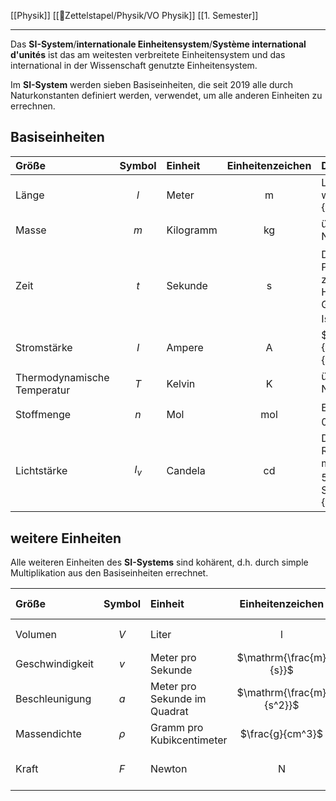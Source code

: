 [[Physik]] [[📂Zettelstapel/Physik/VO Physik]] [[1. Semester]]

---

Das **SI-System**/**internationale Einheitensystem**/**Système international d'unités** ist das am weitesten verbreitete Einheitensystem und das international in der Wissenschaft genutzte Einheitensystem.

Im **SI-System** werden sieben Basiseinheiten, die seit 2019 alle durch Naturkonstanten definiert werden, verwendet, um alle anderen Einheiten zu errechnen.

## Basiseinheiten

| Größe                       | Symbol | Einheit   | Einheitenzeichen | Definition der Einheit                                                                                                                                                                                                                        |
|:--------------------------- |:------:|:--------- |:----------------:|:--------------------------------------------------------------------------------------------------------------------------------------------------------------------------------------------------------------------------------------------- |
| Länge                       |  $l$   | Meter     |        m         | Länge der Strecke, die Licht im Vakuum während der Dauer von $\frac{1}{299792458}$ Sekunden zurücklegt                                                                                                                                        |
| Masse                       |  $m$   | Kilogramm |        kg        | über den Wert der Planck'schen Naturkonstante $h$                                                                                                                                                                                             |
| Zeit                        |  $t$   | Sekunde   |        s         | Das $9.192631770\cdot10^{9}$ fache der Periedendauer der dem Übergang zwischen den beiden Hyperfeinstrukturniveaus des Grundzustandes von Atomen des Cäsium-Isotops $^{133}Cs$ entsprechenden Strahlung                                       |
| Stromstärke                 |  $I$   | Ampere    |        A         | $1 A=\frac{1}{1/1,602176654*10\cdot10^{-19}\frac{e}{\mathrm{s}}}$                                                                                                                                                                             |
| Thermodynamische Temperatur |  $T$   | Kelvin    |        K         | über den Wert der Boltzmann'schen Naturkonstante $\mathrm{k_B}$                                                                                                                                                                               |
| Stoffmenge                  |  $n$   | Mol       |       mol        | Ein Mol eines Stoffes enthält genau $6,02215076*10\cdot10^{23}$ Teilchen                                                                                                                                                                      |
| Lichtstärke                 | $I_v$  | Candela   |        cd        | Die Lichtstärke in einer bestimmten Richtung einer Strahlungsquelle, die monochromatische Strahlung der Frequenz $540\cdot10^{12}\mathrm{Hz}$ aussendet und deren Strahlstärke in dieser Richtung $\frac{1}{683}$ Watt pro Steradiant beträgt |

## weitere Einheiten

Alle weiteren Einheiten des **SI-Systems** sind kohärent, d.h. durch simple Multiplikation aus den Basiseinheiten errechnet.

| Größe           | Symbol | Einheit                      |     Einheitenzeichen     |         Definition der Einheit          |
|:--------------- |:------:|:---------------------------- |:------------------------:|:---------------------------------------:|
| Volumen         |  $V$   | Liter                        |            l             | $\mathrm{1l=1dm^3=1dm\cdot1dm\cdot1dm}$ |
| Geschwindigkeit |  $v$   | Meter pro Sekunde            |  $\mathrm{\frac{m}{s}}$  |         $\mathrm{\frac{m}{s}}$          |
| Beschleunigung  |  $a$   | Meter pro Sekunde im Quadrat | $\mathrm{\frac{m}{s^2}}$ | $\mathrm{\frac{m}{s^2}}$                                        |
| Massendichte    | $\rho$ | Gramm pro Kubikcentimeter    |     $\frac{g}{cm^3}$     |            $\frac{g}{cm^3}$             |
| Kraft           |  $F$   | Newton                       |           $\mathrm{N}$            |              $F = m \cdot a = \mathrm{\frac{kg \cdot m}{s^2}}$              |
